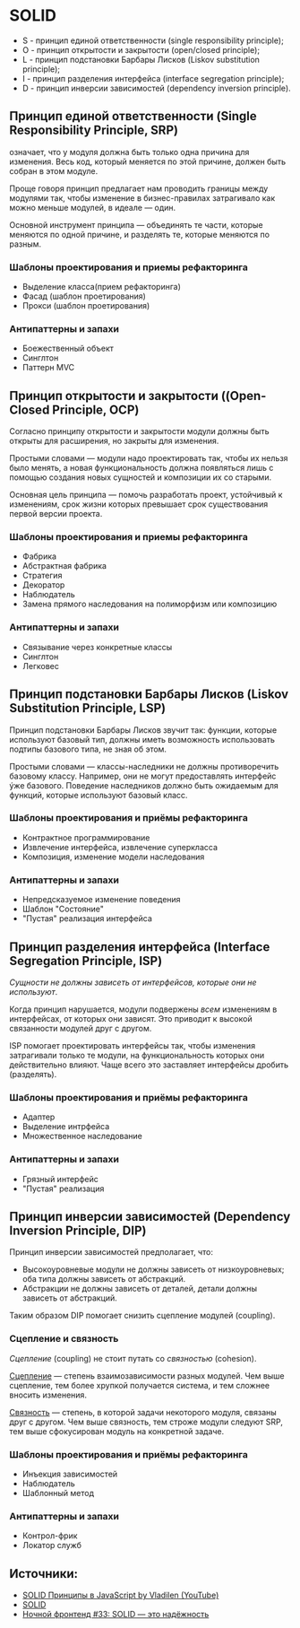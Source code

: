 # SOLID

- S - принцип единой ответственности (single responsibility principle);
- O - принцип открытости и закрытости (open/closed principle);
- L - принцип подстановки Барбары Лисков (Liskov substitution principle);
- I - принцип разделения интерфейса (interface segregation principle);
- D - принцип инверсии зависимостей (dependency inversion principle).

## Принцип единой ответственности (Single Responsibility Principle, SRP) 

означает, что у модуля должна быть только одна причина для изменения. Весь код, который меняется по этой причине, должен быть собран в этом модуле.

Проще говоря принцип предлагает нам проводить границы между модулями так, чтобы изменение в бизнес-правилах затрагивало как можно меньше модулей, в идеале — один.

Основной инструмент принципа — объединять те части, которые меняются по одной причине, и разделять те, которые меняются по разным.

### Шаблоны проектирования и приемы рефакторинга

- Выделение класса(прием рефакторинга)
- Фасад (шаблон проетирования)
- Прокси (шаблон проетирования)

### Антипаттерны и запахи

- Боежественный объект
- Синглтон
- Паттерн MVC

## Принцип открытости и закрытости ((Open-Closed Principle, OCP)

Согласно принципу открытости и закрытости модули должны быть открыты для расширения, но закрыты для изменения.

Простыми словами — модули надо проектировать так, чтобы их нельзя было менять, а новая функциональность должна появляться лишь с помощью создания новых сущностей и композиции их со старыми.

Основная цель принципа — помочь разработать проект, устойчивый к изменениям, срок жизни которых превышает срок существования первой версии проекта.

### Шаблоны проектирования и приемы рефакторинга

- Фабрика
- Абстрактная фабрика
- Стратегия
- Декоратор
- Наблюдатель
- Замена прямого наследования на полиморфизм или композицию

### Антипаттерны и запахи

- Связывание через конкретные классы
- Синглтон
- Легковес



## Принцип подстановки Барбары Лисков (Liskov Substitution Principle, LSP)

Принцип подстановки Барбары Лисков звучит так: функции, которые используют базовый тип, должны иметь возможность использовать подтипы базового типа, не зная об этом.

Простыми словами — классы-наследники не должны противоречить базовому классу. Например, они не могут предоставлять интерфейс ýже базового. Поведение наследников должно быть ожидаемым для функций, которые используют базовый класс.

### Шаблоны проектирования и приёмы рефакторинга

- Контрактное программирование
- Извлечение интерфейса, извлечение суперкласса
- Композиция, изменение модели наследования

### Антипаттерны и запахи

- Непредсказуемое изменение поведения
- Шаблон "Состояние"
- "Пустая" реализация интерфейса



## Принцип разделения интерфейса (Interface Segregation Principle, ISP)

*Сущности не должны зависеть от интерфейсов, которые они не используют*.

Когда принцип нарушается, модули подвержены *всем* изменениям в интерфейсах, от которых они зависят. Это приводит к высокой связанности модулей друг с другом.

ISP помогает проектировать интерфейсы так, чтобы изменения затрагивали только те модули, на функциональность которых они действительно влияют. Чаще всего это заставляет интерфейсы дробить (разделять).

### Шаблоны проектирования и приёмы рефакторинга

- Адаптер
- Выделение интрфейса
- Множественное наследование

### Антипаттерны и запахи

- Грязный интерфейс
- "Пустая" реализация



## Принцип инверсии зависимостей (Dependency Inversion Principle, DIP)

Принцип инверсии зависимостей предполагает, что:

- Высокоуровневые модули не должны зависеть от низкоуровневых; оба типа должны зависеть от абстракций.
- Абстракции не должны зависеть от деталей, детали должны зависеть от абстракций.

Таким образом DIP помогает снизить сцепление модулей (coupling).

### Сцепление и связность

*Сцепление* (coupling) не стоит путать со *связностью* (cohesion).

[Сцепление](https://ru.wikipedia.org/wiki/%D0%97%D0%B0%D1%86%D0%B5%D0%BF%D0%BB%D0%B5%D0%BD%D0%B8%D0%B5_(%D0%BF%D1%80%D0%BE%D0%B3%D1%80%D0%B0%D0%BC%D0%BC%D0%B8%D1%80%D0%BE%D0%B2%D0%B0%D0%BD%D0%B8%D0%B5)) — степень взаимозависимости разных модулей. Чем выше сцепление, тем более хрупкой получается система, и тем сложнее вносить изменения.

[Связность](https://ru.wikipedia.org/wiki/%D0%A1%D0%B2%D1%8F%D0%B7%D0%BD%D0%BE%D1%81%D1%82%D1%8C_(%D0%BF%D1%80%D0%BE%D0%B3%D1%80%D0%B0%D0%BC%D0%BC%D0%B8%D1%80%D0%BE%D0%B2%D0%B0%D0%BD%D0%B8%D0%B5)) — степень, в которой задачи некоторого модуля, связаны друг с другом. Чем выше связность, тем строже модули следуют SRP, тем выше сфокусирован модуль на конкретной задаче.

### Шаблоны проектирования и приёмы рефакторинга

- Инъекция зависимостей
- Наблюдатель
- Шаблонный метод

### Антипаттерны и запахи

- Контрол-фрик
- Локатор служб



## Источники:

- [SOLID Принципы в JavaScript by Vladilen (YouTube)](https://www.youtube.com/watch?v=xq13wiqvcTc)
- [SOLID](https://ota-solid.now.sh)
- [Ночной фронтенд #33: SOLID — это надёжность](https://soundcloud.com/devschacht/nightly-33)